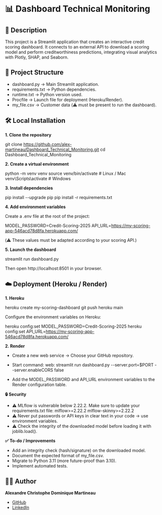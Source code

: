 # 📊 Dashboard Technical Monitoring

## 🚀 Description

This project is a Streamlit application that creates an interactive credit scoring dashboard.
It connects to an external API to download a scoring model and perform creditworthiness predictions, integrating visual analytics with Plotly, SHAP, and Seaborn.

## 📂 Project Structure

- dashboard.py → Main Streamlit application.
- requirements.txt → Python dependencies.
- runtime.txt → Python version used.
- Procfile → Launch file for deployment (Heroku/Render).
- my_file.csv → Customer data (⚠️ must be present to run the dashboard).

## 🛠 Local Installation

**1. Clone the repository**

git clone https://github.com/alex-martineau/Dashboard_Technical_Monitoring.git
cd Dashboard_Technical_Monitoring

**2. Create a virtual environment**

python -m venv venv
source venv/bin/activate # Linux / Mac
venv\Scripts\activate # Windows

**3. Install dependencies**

pip install --upgrade pip
pip install -r requirements.txt

**4. Add environment variables**

Create a .env file at the root of the project:

MODEL_PASSWORD=Credit-Scoring-2025
API_URL=https://my-scoring-app-546acd78d8fa.herokuapp.com/

(⚠️ These values ​​must be adapted according to your scoring API.)

**5. Launch the dashboard**

streamlit run dashboard.py

Then open http://localhost:8501
in your browser.

## ☁️ Deployment (Heroku / Render)

**1. Heroku**

heroku create my-scoring-dashboard
git push heroku main

Configure the environment variables on Heroku:

heroku config:set MODEL_PASSWORD=Credit-Scoring-2025
heroku config:set API_URL=https://my-scoring-app-546acd78d8fa.herokuapp.com/

**2. Render**

- Create a new web service → Choose your GitHub repository.
- Start command:
web: streamlit run dashboard.py --server.port=$PORT --server.enableCORS false

- Add the MODEL_PASSWORD and API_URL environment variables to the Render configuration table.

**🔒 Security**

- ⚠️ MLflow is vulnerable below 2.22.2. Make sure to update your requirements.txt file:
mlflow>=2.22.2
mlflow-skinny>=2.22.2
- ⚠️ Never put passwords or API keys in clear text in your code → use environment variables.
- ⚠️ Check the integrity of the downloaded model before loading it with joblib.load().

**✅ To-do / Improvements**

- Add an integrity check (hash/signature) on the downloaded model.
- Document the expected format of my_file.csv.
- Migrate to Python 3.11 (more future-proof than 3.10).
- Implement automated tests.

## 👨‍💻 Author

**Alexandre Christophe Dominique Martineau**
- [GitHub](https://github.com/alex-martineau)
- [LinkedIn](https://www.linkedin.com/in/alexandre-martineau-170ab973/)
